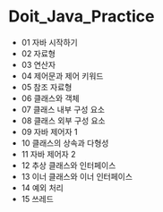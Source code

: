 <h1>Doit_Java_Practice</h1>

- 01 자바 시작하기
- 02 자료형
- 03 연산자
- 04 제어문과 제어 키워드
- 05 참조 자료형
- 06 클래스와 객체
- 07 클래스 내부 구성 요소
- 08 클래스 외부 구성 요소
- 09 자바 제어자 1
- 10 클래스의 상속과 다형성
- 11 자바 제어자 2
- 12 추상 클래스와 인터페이스
- 13 이너 클래스와 이너 인터페이스
- 14 예외 처리
- 15 쓰레드